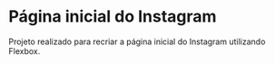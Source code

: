 # Página inicial do Instagram

Projeto realizado para recriar a página inicial do Instagram utilizando Flexbox.
